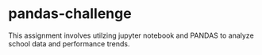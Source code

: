 # pandas-challenge
This assignment involves utilzing jupyter notebook and PANDAS to analyze school data and performance trends.

